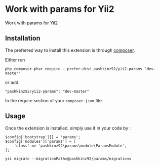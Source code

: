 Work with params for Yii2
=========================
Work with params for Yii2

Installation
------------

The preferred way to install this extension is through [composer](http://getcomposer.org/download/).

Either run

```
php composer.phar require --prefer-dist pashkinz92/yii2-params "dev-master"
```

or add

```
"pashkinz92/yii2-params": "dev-master"
```

to the require section of your `composer.json` file.


Usage
-----

Once the extension is installed, simply use it in your code by  :

```
$config['bootstrap'][] = 'params';
$config['modules']['params'] = [
    'class' => 'pashkinz92\params\module\ParamsModule',
];
```

```yii migrate --migrationPath=@pashkinz92/params/migrations```

